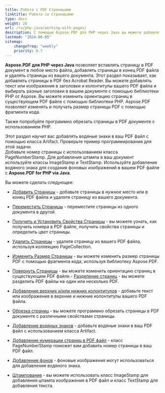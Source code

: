 ```yaml
---
title: Работа с PDF Страницами 
linktitle: Работа со Страницами
type: docs
weight: 20
url: /ru/php-java/working-with-pages/
description: С помощью Aspose.PDF для PHP через Java вы можете добавлять страницы, заголовки и колонтитулы, а также водяные знаки в ваш PDF файл. Этот раздел объясняет все детали по этой теме.
lastmod: "2024-06-05"
sitemap:
    changefreq: "weekly"
    priority: 0.7
---
```


**Aspose.PDF для PHP через Java** позволяет вставлять страницу в PDF документ в любое место файла, добавлять страницы в конец PDF файла и удалять страницы из вашего документа. Этот раздел показывает, как добавлять страницы в PDF без Acrobat Reader.
Вы можете добавлять текст или изображения в заголовки и колонтитулы вашего PDF файла и выбирать разные заголовки в вашем документе с помощью библиотеки PHP от Aspose.
Вы можете изменить ориентацию страниц в существующем PDF файле с помощью библиотеки PHP. Aspose.PDF позволяет изменять и получать размер страницы PDF с помощью фрагмента кода.

Также попробуйте программно обрезать страницы в PDF документе с использованием PHP.

Этот раздел научит вас добавлять водяные знаки в ваш PDF файл с помощью класса Artifact.
 Проверьте пример программирования для этой задачи.  
Добавьте номер страницы с использованием класса PageNumberStamp. Для добавления штампа в ваш документ используйте классы ImageStamp и TextStamp. Используйте добавление водяного знака для создания фоновых изображений в вашем PDF файле с **Aspose.PDF for PHP via Java**.

Вы можете сделать следующее:

- [Добавить Страницы](/pdf/ru/php-java/add-pages/) - добавьте страницы в нужное место или в конец PDF файла и удалите страницу из вашего документа.
- [Переместить Страницы](/pdf/ru/php-java/move-pages/) - переместите страницы из одного документа в другой.
- [Получить и Установить Свойства Страницы](/pdf/ru/php-java/get-and-set-page-properties/) - вы можете узнать, как получить номера в PDF файле, получить свойства страницы и определить цвет страницы.
- [Удалить Страницы](/pdf/ru/php-java/delete-pages/) - удалите страницу из вашего PDF файла, используя коллекцию PageCollection.
- [Изменить Размер Страницы](/pdf/ru/php-java/change-page-size) - вы можете изменить размер страницы PDF с помощью фрагмента кода, используя библиотеку Aspose.PDF.

- [Повернуть Страницы](/pdf/ru/php-java/rotate-pages/) - вы можете изменить ориентацию страниц в существующем PDF файле.- [Разделение страниц](/pdf/ru/php-java/split-document/) - вы можете разделить PDF файлы на один или несколько PDF.
- [Добавление верхних и/или нижних колонтитулов](/pdf/ru/php-java/add-headers-and-footers-of-pdf-file/) - добавьте текст или изображения в верхние и нижние колонтитулы вашего PDF файла.
- [Обрезка страниц](/pdf/ru/php-java/crop-pages/) - вы можете программно обрезать страницы в PDF документе с различными свойствами страницы.
- [Добавление водяных знаков](/pdf/ru/php-java/add-watermarks/) - добавьте водяные знаки в ваш PDF файл с использованием класса Artifact.
- [Добавление нумерации страниц в PDF файл](/pdf/ru/php-java/add-page-number/) - класс PageNumberStamp поможет вам добавить номер страницы в ваш PDF файл.
- [Добавление фонов](/pdf/ru/php-java/add-backgrounds/) - фоновые изображения могут использоваться для добавления водяного знака.
- [Штампование](/pdf/ru/php-java/stamping/) - вы можете использовать класс ImageStamp для добавления штампа изображения в PDF файл и класс TextStamp для добавления текста.